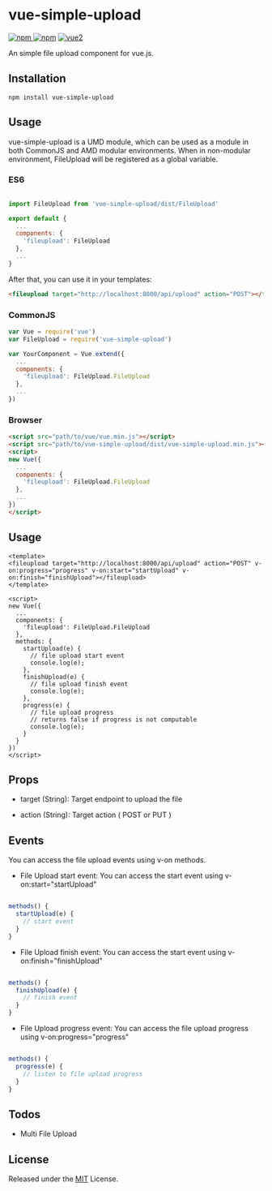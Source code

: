 # vue-simple-upload

[![npm](https://img.shields.io/npm/v/vue-simple-upload.svg) ![npm](https://img.shields.io/npm/dm/vue-simple-upload.svg)](https://www.npmjs.com/package/vue-simple-upload)
[![vue2](https://img.shields.io/badge/vue-2.x-brightgreen.svg)](https://vuejs.org/)

An simple file upload component for vue.js.

## Installation

`npm install vue-simple-upload`

## Usage
vue-simple-upload is a UMD module, which can be used as a module in both CommonJS and AMD modular environments.
When in non-modular environment, FileUpload will be registered as a global variable.</p>

### ES6
```js

import FileUpload from 'vue-simple-upload/dist/FileUpload'

export default {
  ...
  components: {
    'fileupload': FileUpload
  },
  ...
}
```
After that, you can use it in your templates:

```html
<fileupload target="http://localhost:8000/api/upload" action="POST"></fileupload>
```

### CommonJS
```js
var Vue = require('vue')
var FileUpload = require('vue-simple-upload')

var YourComponent = Vue.extend({
  ...
  components: {
    'fileupload': FileUpload.FileUpload
  },
  ...
})
```

### Browser

```html
<script src="path/to/vue/vue.min.js"></script>
<script src="path/to/vue-simple-upload/dist/vue-simple-upload.min.js"></script>
<script>
new Vue({
  ...
  components: {
    'fileupload': FileUpload.FileUpload
  },
  ...
})
</script>
```
## Usage 

```vue
<template>
<fileupload target="http://localhost:8000/api/upload" action="POST" v-on:progress="progress" v-on:start="startUpload" v-on:finish="finishUpload"></fileupload>
</template>

<script>
new Vue({
  ...
  components: {
    'fileupload': FileUpload.FileUpload
  },
  methods: {
    startUpload(e) {
      // file upload start event
      console.log(e);
    },
    finishUpload(e) {
      // file upload finish event
      console.log(e);
    },
    progress(e) {
      // file upload progress
      // returns false if progress is not computable
      console.log(e);
    }
  }
})
</script>
```

## Props

 - target (String):
   Target endpoint to upload the file

 - action (String):
   Target action ( POST or PUT )


## Events

You can access the file upload events using v-on methods.

- File Upload start event:
  You can access the start event using v-on:start="startUpload"

```js

methods() {
  startUpload(e) {
    // start event
  }
}

```

- File Upload finish event:
  You can access the start event using v-on:finish="finishUpload"

```js

methods() {
  finishUpload(e) {
    // finish event
  }
}

```

- File Upload progress event:
  You can access the file upload progress using v-on:progress="progress"

```js

methods() {
  progress(e) {
    // listen to file upload progress
  }
}

```

## Todos

- Multi File Upload

## License

Released under the [MIT](LICENCE) License.
